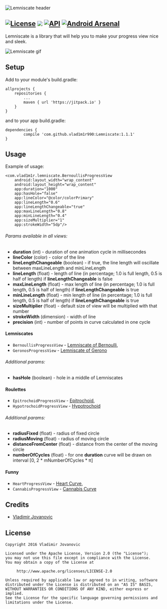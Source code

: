 ![Lemniscate header](http://i.imgur.com/i9t5vUm.png)


[![License](https://img.shields.io/badge/License-Apache%202.0-blue.svg)](https://github.com/vlad1m1r990/Lemniscate/blob/master/LICENSE) [![](https://jitpack.io/v/vlad1m1r990/Lemniscate.svg)](https://jitpack.io/#vlad1m1r990/Lemniscate) [![API](https://img.shields.io/badge/API-11%2B-green.svg?style=flat)](https://android-arsenal.com/api?level-11) [![Android Arsenal](https://img.shields.io/badge/Android%20Arsenal-Lemniscate-green.svg?style=flat)](https://android-arsenal.com/details/1/5142)
-----

Lemniscate is a library that will help you to make your progress view nice and sleek.

![Lemniscate gif](http://i.imgur.com/o3rjwXa.gif)

Setup
-----

Add to your module's build.gradle:

    allprojects {
        repositories {
            ...
            maven { url 'https://jitpack.io' }
        }
    }

and to your app build.gradle:

    dependencies {
            compile 'com.github.vlad1m1r990:Lemniscate:1.1.1'
    }

Usage
-----

Example of usage:

    <com.vlad1m1r.lemniscate.BernoullisProgressView
        android:layout_width="wrap_content"
        android:layout_height="wrap_content"
        app:duration="1000"
        app:hasHole="false"
        app:lineColor="@color/colorPrimary"
        app:lineLength="0.6"
        app:lineLengthChangeable="true"
        app:maxLineLength="0.8"
        app:minLineLength="0.4"
        app:sizeMultiplier="1"
        app:strokeWidth="5dp"/>

###### Params available in all views:

* **duration** (int) - duration of one animation cycle in millisecondes
* **lineColor** (color) - color of the line
* **lineLengthChangeable** (boolean) - if true, the line length will oscillate between maxLineLength and minLineLength
* **lineLength** (float) - length of line (in percentage; 1.0 is full length, 0.5 is half of length) if **lineLengthChangeable** is false
* **maxLineLength** (float) - max length of line (in percentage; 1.0 is full length, 0.5 is half of length) if **lineLengthChangeable** is true
* **minLineLength** (float) - min length of line (in percentage; 1.0 is full length, 0.5 is half of length) if **lineLengthChangeable** is true
* **sizeMultiplier** (float) - default size of view will be multiplied with that number
* **strokeWidth** (dimension) - width of line 
* **precision** (int) - number of points in curve calculated in one cycle

#### Lemniscates
* `BernoullisProgressView` - [Lemniscate of Bernoulli](https://en.wikipedia.org/wiki/Lemniscate_of_Bernoulli),
* `GeronosProgressView` - [Lemniscate of Gerono](https://en.wikipedia.org/wiki/Lemniscate_of_Gerono)

###### Additional params:
* **hasHole** (boolean) - hole in a middle of Lemniscates

#### Roulettes
* `EpitrochoidProgressView` - [Epitrochoid](https://en.wikipedia.org/wiki/Epitrochoid),
* `HypotrochoidProgressView` - [Hypotrochoid](https://en.wikipedia.org/wiki/Hypotrochoid)

###### Additional params:
* **radiusFixed** (float) - radius of fixed circle
* **radiusMoving** (float) - radius of moving circle
* **distanceFromCenter** (float) -  distance from the center of the moving circle
* **numberOfCycles** (float) - for one **duration** curve will be drawn on interval [0, 2 \* mNumberOfCycles \* π]

#### Funny
* `HeartProgressView` - [Heart Curve](http://mathworld.wolfram.com/HeartCurve.html),
* `CannabisProgressView` - [Cannabis Curve](http://mathworld.wolfram.com/CannabisCurve.html)


Credits
-------

+ [Vladimir Jovanovic](https://github.com/vlad1m1r990)

License
-------

    Copyright 2016 Vladimir Jovanovic

    Licensed under the Apache License, Version 2.0 (the "License");
    you may not use this file except in compliance with the License.
    You may obtain a copy of the License at

         http://www.apache.org/licenses/LICENSE-2.0

    Unless required by applicable law or agreed to in writing, software
    distributed under the License is distributed on an "AS IS" BASIS,
    WITHOUT WARRANTIES OR CONDITIONS OF ANY KIND, either express or implied.
    See the License for the specific language governing permissions and
    limitations under the License.
